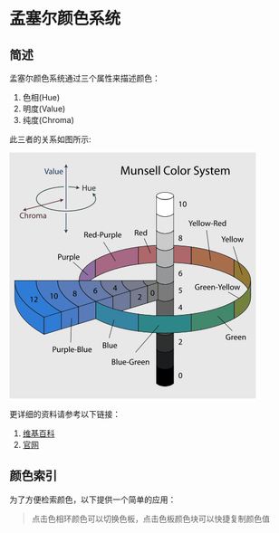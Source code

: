 <script setup>
  import Munsell from '../../../components/Munsell.vue'
</script>

# 孟塞尔颜色系统

## 简述

孟塞尔颜色系统通过三个属性来描述颜色：

1. 色相(Hue)
2. 明度(Value)
3. 纯度(Chroma)

此三者的关系如图所示:

![孟塞尔颜色系统](assets/435px-Munsell-system.svg.png)

更详细的资料请参考以下链接：

1. [维基百科](https://en.wikipedia.org/wiki/Munsell_color_system)
2. [官网](https://munsell.com/)

## 颜色索引

为了方便检索颜色，以下提供一个简单的应用：

> 点击色相环颜色可以切换色板，点击色板颜色块可以快捷复制颜色值

<Munsell/>
